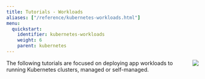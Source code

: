 ```yaml
---
title: Tutorials - Workloads
aliases: ["/reference/kubernetes-workloads.html"]
menu:
  quickstart:
    identifier: kubernetes-workloads
    weight: 6
    parent: kubernetes
---
```


<img src="/images/quickstart/k8s-purple.png" align="right">

The following tutorials are focused on deploying app workloads to running Kubernetes clusters, managed or self-managed.
